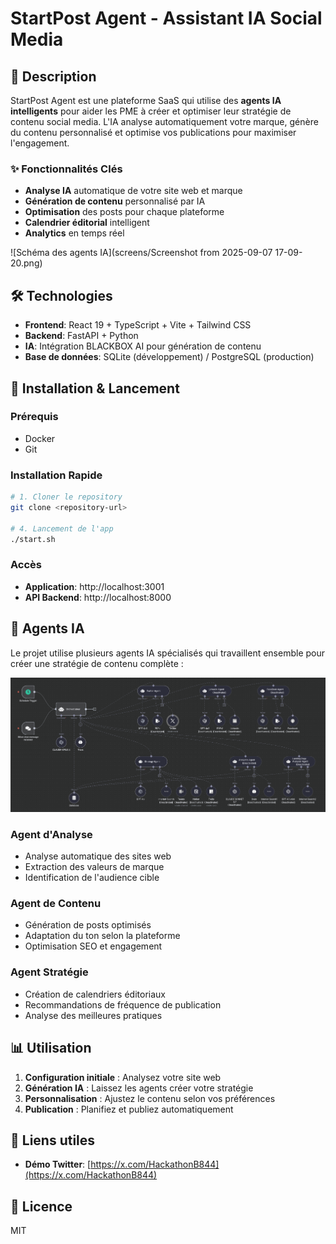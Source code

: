 # StartPost Agent - Assistant IA Social Media

## 🚀 Description

StartPost Agent est une plateforme SaaS qui utilise des **agents IA intelligents** pour aider les PME à créer et optimiser leur stratégie de contenu social media. L'IA analyse automatiquement votre marque, génère du contenu personnalisé et optimise vos publications pour maximiser l'engagement.

### ✨ Fonctionnalités Clés
- **Analyse IA** automatique de votre site web et marque
- **Génération de contenu** personnalisé par IA
- **Optimisation** des posts pour chaque plateforme
- **Calendrier éditorial** intelligent
- **Analytics** en temps réel

![Schéma des agents IA](screens/Screenshot from 2025-09-07 17-09-20.png)

## 🛠️ Technologies

- **Frontend**: React 19 + TypeScript + Vite + Tailwind CSS
- **Backend**: FastAPI + Python
- **IA**: Intégration BLACKBOX AI pour génération de contenu
- **Base de données**: SQLite (développement) / PostgreSQL (production)

## 🚀 Installation & Lancement

### Prérequis
- Docker
- Git

### Installation Rapide

```bash
# 1. Cloner le repository
git clone <repository-url>

# 4. Lancement de l'app
./start.sh
```

### Accès
- **Application**: http://localhost:3001
- **API Backend**: http://localhost:8000

## 🤖 Agents IA

Le projet utilise plusieurs agents IA spécialisés qui travaillent ensemble pour créer une stratégie de contenu complète :

![Schéma des agents IA](n8n.png)

### Agent d'Analyse
- Analyse automatique des sites web
- Extraction des valeurs de marque
- Identification de l'audience cible

### Agent de Contenu
- Génération de posts optimisés
- Adaptation du ton selon la plateforme
- Optimisation SEO et engagement

### Agent Stratégie
- Création de calendriers éditoriaux
- Recommandations de fréquence de publication
- Analyse des meilleures pratiques

## 📊 Utilisation

1. **Configuration initiale** : Analysez votre site web
2. **Génération IA** : Laissez les agents créer votre stratégie
3. **Personnalisation** : Ajustez le contenu selon vos préférences
4. **Publication** : Planifiez et publiez automatiquement

## 🔗 Liens utiles

- **Démo Twitter**: [https://x.com/HackathonB844](https://x.com/HackathonB844)

## 📄 Licence

MIT
